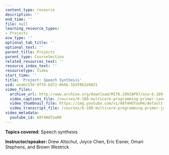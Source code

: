 ```yaml
---
content_type: resource
description: ''
end_time: ''
file: null
learning_resource_types:
- Projects
ocw_type: ''
optional_tab_title: ''
optional_text: ''
parent_title: Projects
parent_type: CourseSection
related_resources_text: ''
resource_index_text: ''
resourcetype: Video
start_time: ''
title: 'Project: Speech Synthesis'
uid: eeabc53d-9ff8-bd72-0b66-16df0b2e6851
video_files:
  archive_url: http://www.archive.org/download/MIT6.189IAP07/ocw-6.189-iap07-pro05_300k.mp4
  video_captions_file: /courses/6-189-multicore-programming-primer-january-iap-2007/30ff97120d75560fb3297dc8bbb00a63_A0f4HUTooM4.vtt
  video_thumbnail_file: https://img.youtube.com/vi/A0f4HUTooM4/default.jpg
  video_transcript_file: /courses/6-189-multicore-programming-primer-january-iap-2007/86574504768b894be40b024d44bb04c3_A0f4HUTooM4.pdf
video_metadata:
  youtube_id: A0f4HUTooM4
---
```


**Topics covered:** Speech synthesis

**Instructor/speaker:** Drew Altschul, Joyce Chen, Eric Eisner, Omari Stephens, and Brown Westrick